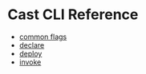 # Cast CLI Reference

* [common flags](./cast/common.md)
* [declare](./cast/declare.md)
* [deploy](./cast/deploy.md)
* [invoke](./cast/call.md)
